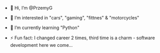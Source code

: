 - 👋 Hi, I’m @PrzemyG
- 👀 I’m interested in "cars", "gaming", "fittnes" & "motorcycles"
- 🌱 I’m currently learning "Python"

- ⚡ Fun fact: I changed career 2 times, third time is a charm - software development here we come…

<!---
PrzemyG/PrzemyG is a ✨ special ✨ repository because its `README.md` (this file) appears on your GitHub profile.
You can click the Preview link to take a look at your changes.
--->

